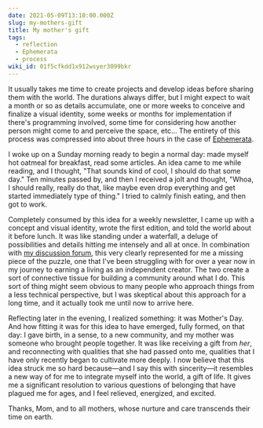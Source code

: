 ```yaml
---
date: 2021-05-09T13:10:00.000Z
slug: my-mothers-gift
title: My mother's gift
tags:
  - reflection
  - Ephemerata
  - process
wiki_id: 01f5cfkdd1x912wsyer3099bkr
---
```

It usually takes me time to create projects and develop ideas before sharing them with the world. The durations always differ, but I might expect to wait a month or so as details accumulate, one or more weeks to conceive and finalize a visual identity, some weeks or months for implementation if there's programming involved, some time for considering how another person might come to and perceive the space, etc… The entirety of this process was compressed into about three hours in the case of [Ephemerata](https://rosano.hmm.garden/01f58x4bdpm6530ba58wxjm30w).

I woke up on a Sunday morning ready to begin a normal day: made myself hot oatmeal for breakfast, read some articles. An idea came to me while reading, and I thought, "That sounds kind of cool, I should do that some day." Ten minutes passed by, and then I received a jolt and thought, "Whoa, I should really, really do that, like maybe even drop everything and get started immediately type of thing." I tried to calmly finish eating, and then got to work.

Completely consumed by this idea for a weekly newsletter, I came up with a concept and visual identity, wrote the first edition, and told the world about it before lunch. It was like standing under a waterfall, a deluge of possibilities and details hitting me intensely and all at once. In combination with [my discussion forum](https://rosano.hmm.garden/01f5gs4k2k4ps9eq1ns3gv9fkq), this very clearly represented for me a missing piece of the puzzle, one that I've been struggling with for over a year now in my journey to earning a living as an independent creator. The two create a sort of connective tissue for building a community around what I do. This sort of thing might seem obvious to many people who approach things from a less technical perspective, but I was skeptical about this approach for a long time, and it actually took me until now to arrive here.

Reflecting later in the evening, I realized something: it was Mother's Day. And how fitting it was for this idea to have emerged, fully formed, on that day: I gave birth, in a sense, to a new community, and my mother was someone who brought people together. It was like receiving a gift from _her_, and reconnecting with qualities that she had passed onto me, qualities that I have only recently began to cultivate more deeply. I now believe that this idea struck me so hard because—and I say this with sincerity—it resembles a new way of for me to integrate myself into the world, a gift of life. It gives me a significant resolution to various questions of belonging that have plagued me for ages, and I feel relieved, energized, and excited.

Thanks, Mom, and to all mothers, whose nurture and care transcends their time on earth.
